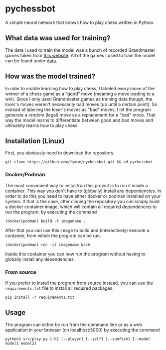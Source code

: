 # pychessbot

A simple neural network that knows how to play chess written in Python.

## What data was used for training?

The data I used to train the model was a bunch of recorded Grandmaster games taken from [this website](https://www.pgnmentor.com/files.html).
All of the games I used to train the model can be found under [data](https://github.com/fymue/pychessbot/tree/main/data).

## How was the model trained?

In oder to enable learning how to play chess, I labeled every move of the winner of a chess game as a "good" move (meaning a move leading to a win). Since I only used Grandmaster games as training data though, the loser's moves weren't necessarily bad moves (up until a certain point). So instead of labeling the loser's moves as "bad" moves, I let the program generate a random (legal) move as a replacement for a "bad" move. That way the model learns to differentiate between good and bad moves and ultimately learns how to play chess.

## Installation (Linux)

First, you obviously need to download the repository.
```
git clone https://github.com/fymue/pychessbot.git && cd pychessbot
``` 

### Docker/Podman

The most convenient way to install/run this project is to run it inside a container. This way you don't have to (globally) install any dependencies. In order to do this you need to have either docker or podman installed on your system. If that is the case, after cloning the repository you can simply build a docker container image, which will contain all required dependencies to run the program, by executing the command
```
(docker|podman) build -t imagename .
```
After that you can use this image to build and (interactively) execute a container, from which the program can be run.
```
(docker|podman) run -it imagename bash
```
Inside this container you can now run the program without having to globally install any dependencies. 

### From source

If you prefer to install the program from source instead, you can use the <code>requirements.txt</code> file to install all required packages.
```
pip install -r requirements.txt
```

## Usage

The program can either be run from the command line or as a web application in your browser (on localhost:5000) by executing the command
```
python3 src/play.py [-h] [--player] [--self] [--sunfish] [--model model1 model2]
```
